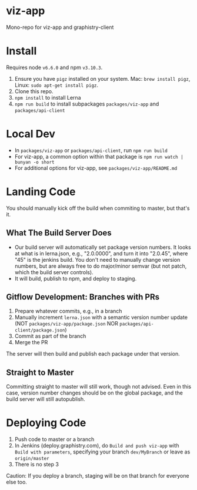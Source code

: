# viz-app

Mono-repo for viz-app and graphistry-client

# Install

Requires node `v6.6.0` and npm `v3.10.3`.

1. Ensure you have `pigz` installed on your system. Mac: `brew install pigz`, Linux: `sudo apt-get install pigz`.
2. Clone this repo.
3. `npm install` to install Lerna
4. `npm run build` to install subpackages `packages/viz-app` and `packages/api-client`

# Local Dev

* In `packages/viz-app` or `packages/api-client`, run `npm run build`
* For viz-app, a common option within that package is `npm run watch | bunyan -o short`
* For additional options for viz-app, see `packages/viz-app/README.md`

# Landing Code

You should manually kick off the build when commiting to master, but that's it.

## What The Build Server Does

* Our build server will automatically set package version numbers. It looks at what is in lerna.json, e.g., "2.0.0000", and turn it into "2.0.45", where "45" is the jenkins build. You don't need to manually change version numbers, but are always free to do major/minor semvar (but not patch, which the build server controls).
* It will build, publish to npm, and deploy to staging.


## Gitflow Development: Branches with PRs

1. Prepare whatever commits, e.g., in a branch
2. Manually increment `lerna.json` with a semantic version number update (NOT `packages/viz-app/package.json` NOR `packages/api-client/package.json`)
3. Commit as part of the branch
4. Merge the PR

The server will then build and publish each package under that version.

## Straight to Master

Committing straight to master will still work, though not advised. Even in this case, version number changes should be on the global package, and the build server will still autopublish.

# Deploying Code

1. Push code to master or a branch
2. In Jenkins (deploy.graphistry.com), do `Build and push viz-app` with `Build with parameters`, specifying your branch `dev/MyBranch` or leave as `origin/master`
3. There is no step 3

Caution: If you deploy a branch, staging will be on that branch for everyone else too.
